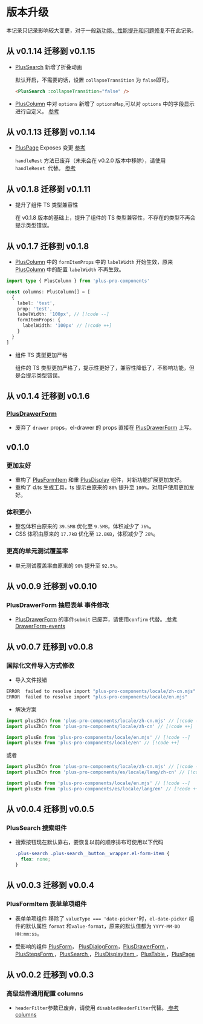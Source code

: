 # 版本升级

本记录只记录影响较大变更，对于一般[新功能、性能提升和问题修复](/guide/changelog.html)不在此记录。

## 从 v0.1.14 迁移到 v0.1.15

- [PlusSearch](/components/search.html#search-attributes) 新增了折叠动画

  默认开启，不需要的话，设置 `collapseTransition` 为 `false`即可。

  ```html
  <PlusSearch :collapseTransition="false" />
  ```

- [PlusColumn](/components/config.html) 中对 `options` 新增了 `optionsMap`,可以对 `options` 中的字段显示进行自定义。 [参考](/components/config.html)

<el-divider />

## 从 v0.1.13 迁移到 v0.1.14

- [PlusPage](/components/page.html) Exposes 变更 [参考](/components/page.html#page-exposes)

  `handleRest` 方法已废弃（未来会在 v0.2.0 版本中移除），请使用 `handleReset `代替。 [参考](/components/page.html#page-exposes)

<el-divider />

## 从 v0.1.8 迁移到 v0.1.11

- 提升了组件 TS 类型兼容性

  在 v0.1.8 版本的基础上，提升了组件的 TS 类型兼容性，不存在的类型不再会提示类型错误。

<el-divider />

## 从 v0.1.7 迁移到 v0.1.8

- [PlusColumn](/components/config.html) 中的 `formItemProps` 中的 `labelWidth` 开始生效，原来[PlusColumn](/components/config.html) 中的配置 `labelWidth` 不再生效。

```ts
import type { PlusColumn } from 'plus-pro-components'

const columns: PlusColumn[] = [
  {
    label: 'test',
    prop: 'test',
    labelWidth: '100px', // [!code --]
    formItemProps: {
      labelWidth: '100px' // [!code ++]
    }
  }
]
```

- 组件 TS 类型更加严格

  组件的 TS 类型更加严格了，提示性更好了，兼容性降低了，不影响功能，但是会提示类型错误。

<el-divider />

## 从 v0.1.4 迁移到 v0.1.6

### [PlusDrawerForm](/components/drawer-form.html)

- 废弃了 `drawer` props，el-drawer 的 props 直接在 [PlusDrawerForm](/components/drawer-form.html) 上写。

<el-divider />

## v0.1.0

### 更加友好

- 重构了 [PlusFormItem](/components/form-item.html) 和重 [PlusDisplay](/components/display-item.html) 组件，对新功能扩展更加友好。
- 重构了 d.ts 生成工具，ts 提示由原来的 `80%` 提升至 `100%`，对用户使用更加友好。

### 体积更小

- 整包体积由原来的 `39.5MB` 优化至 `9.5MB`，体积减少了 `76%`。
- CSS 体积由原来的 `17.7kB` 优化至 `12.8KB`，体积减少了 `28%`。

### 更高的单元测试覆盖率

- 单元测试覆盖率由原来的 `90%` 提升至 `92.5%`。

<el-divider />

## 从 v0.0.9 迁移到 v0.0.10

### PlusDrawerForm 抽屉表单 事件修改

- [PlusDrawerForm](/components/drawer-form.html#drawerform-events) 的事件`submit` 已废弃，请使用`confirm` 代替。[ 参考 DrawerForm-events](/components/drawer-form.html#drawerform-events)

<el-divider />

## 从 v0.0.7 迁移到 v0.0.8

### 国际化文件导入方式修改

- 导入文件报错

```sh
ERROR  failed to resolve import "plus-pro-components/locale/zh-cn.mjs"
ERROR  failed to resolve import "plus-pro-components/locale/en.mjs"
```

- 解决方案

```js
import plusZhCn from 'plus-pro-components/locale/zh-cn.mjs' // [!code --]
import plusZhCn from 'plus-pro-components/locale/zh-cn' // [!code ++]

import plusEn from 'plus-pro-components/locale/en.mjs' // [!code --]
import plusEn from 'plus-pro-components/locale/en' // [!code ++]
```

或者

```js
import plusZhCn from 'plus-pro-components/locale/zh-cn.mjs' // [!code --]
import plusZhCn from 'plus-pro-components/es/locale/lang/zh-cn' // [!code ++]

import plusEn from 'plus-pro-components/locale/en.mjs' // [!code --]
import plusEn from 'plus-pro-components/es/locale/lang/en' // [!code ++]
```

<el-divider />

## 从 v0.0.4 迁移到 v0.0.5

### PlusSearch 搜索组件

- 搜索按钮现在默认靠右，要恢复以前的顺序排布可使用以下代码

  ```css
  .plus-search .plus-search__button__wrapper.el-form-item {
    flex: none;
  }
  ```

<el-divider />

## 从 v0.0.3 迁移到 v0.0.4

### PlusFormItem 表单单项组件

- 表单单项组件 移除了 `valueType === 'date-picker'`时，`el-date-picker` 组件的默认属性 `format` 和`value-format`，原来的默认值都为 `YYYY-MM-DD HH:mm:ss`。

- 受影响的组件 [PlusForm](/components/form.html)， [PlusDialogForm](/components/dialog-form.html)，[PlusDrawerForm ](/components/drawer-form.html)， [PlusStepsForm ](/components/steps-form.html)，[PlusSearch ](/components/search.html)，[PlusDisplayItem ](/components/display-item.html)，[PlusTable ](/components/table.html)，[PlusPage ](/components/page.html)

<el-divider />

## 从 v0.0.2 迁移到 v0.0.3

### 高级组件通用配置 columns

- `headerFilter`参数已废弃，请使用 `disabledHeaderFilter`代替。[ 参考 columns](/components/config.html)

<el-divider />
